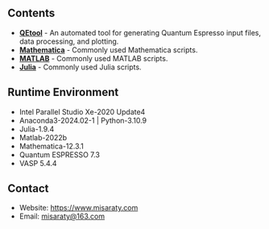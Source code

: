 ## Contents
* **[QEtool](./QEtool)** - An automated tool for generating Quantum Espresso input files, data processing, and plotting.
* **[Mathematica](./Mathematica)** - Commonly used Mathematica scripts.
* **[MATLAB](./MATLAB)** - Commonly used MATLAB scripts.
* **[Julia](./Julia)** - Commonly used Julia scripts.

## Runtime Environment
* Intel Parallel Studio Xe-2020 Update4
* Anaconda3-2024.02-1 | Python-3.10.9
* Julia-1.9.4
* Matlab-2022b
* Mathematica-12.3.1
* Quantum ESPRESSO 7.3
* VASP 5.4.4

## Contact
* Website: https://www.misaraty.com
* Email: misaraty@163.com
